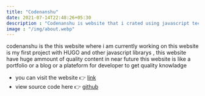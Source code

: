 ```yaml
---
title: "Codenanshu"
date: 2021-07-14T22:48:26+05:30
description : "Codenanshu is website that i crated using javascript technology"
image : "/img/about.webp"
---
```


codenanshu is the this website where i am currently working on this website is my first project with HUGO and other javascript librarys , this website have huge ammount of quality content in near future
this website is like a portfolio or a blog or a plateform for developer to get quality knowladge

* you can visit the website 👉 [link](https://codenanshu.in)
* view source code here 👉 [github](https://github.com/aianshume/codenanshu)